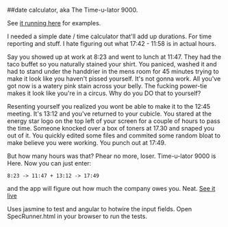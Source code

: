 ##date calculator, aka The Time-u-lator 9000.

See [it running here](http://zoomix.github.io/time-u-lator/) for examples.

I needed a simple date / time calculator that'll add up durations. For time reporting and stuff. I hate figuring out what 17:42 - 11:58 is in actual hours.

Say you showed up at work at 8:23 and went to lunch at 11:47. They had the taco buffet so you naturally stained your shirt. You paniced, washed it and had to stand under the handdrier in the mens room for 45 minutes trying to make it look like you haven't pissed yourself. It's not gonna work. All you've got now is a watery pink stain across your belly. The fucking power-tie makes it look like you're in a circus. Why do you DO that to yourself?

Resenting yourself you realized you wont be able to make it to the 12:45 meeting. It's 13:12 and you've returned to your cubicle. You stared at the energy star logo on the top left of your screen for a couple of hours to pass the time. Someone knocked over a box of toners at 17.30 and snaped you out of it. You quickly edited some files and commited some random bloat to make believe you were working. You punch out at 17:49.

But how many hours was that? Phear no more, loser. Time-u-lator 9000 is Here. Now you can just enter:

    8:23 -> 11:47 + 13:12 -> 17:49

and the app will figure out how much the company owes you. Neat. [See it live](http://zoomix.github.io/time-u-lator/) 



Uses jasmine to test and angular to hotwire the input fields. Open SpecRunner.html in your browser to run the tests.

